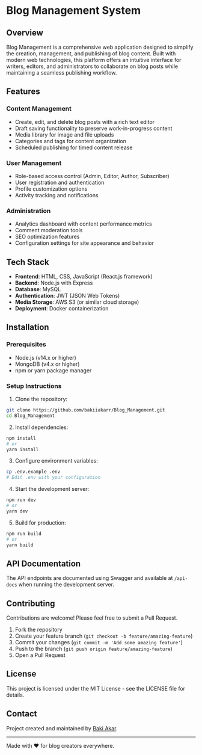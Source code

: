 # Blog Management System

## Overview
Blog Management is a comprehensive web application designed to simplify the creation, management, and publishing of blog content. Built with modern web technologies, this platform offers an intuitive interface for writers, editors, and administrators to collaborate on blog posts while maintaining a seamless publishing workflow.

## Features

### Content Management
- Create, edit, and delete blog posts with a rich text editor
- Draft saving functionality to preserve work-in-progress content
- Media library for image and file uploads
- Categories and tags for content organization
- Scheduled publishing for timed content release

### User Management
- Role-based access control (Admin, Editor, Author, Subscriber)
- User registration and authentication
- Profile customization options
- Activity tracking and notifications

### Administration
- Analytics dashboard with content performance metrics
- Comment moderation tools
- SEO optimization features
- Configuration settings for site appearance and behavior

## Tech Stack
- **Frontend**: HTML, CSS, JavaScript (React.js framework)
- **Backend**: Node.js with Express
- **Database**: MySQL
- **Authentication**: JWT (JSON Web Tokens)
- **Media Storage**: AWS S3 (or similar cloud storage)
- **Deployment**: Docker containerization

## Installation

### Prerequisites
- Node.js (v14.x or higher)
- MongoDB (v4.x or higher)
- npm or yarn package manager

### Setup Instructions
1. Clone the repository:
```bash
git clone https://github.com/bakiiakarr/Blog_Management.git
cd Blog_Management
```

2. Install dependencies:
```bash
npm install
# or
yarn install
```

3. Configure environment variables:
```bash
cp .env.example .env
# Edit .env with your configuration
```

4. Start the development server:
```bash
npm run dev
# or
yarn dev
```

5. Build for production:
```bash
npm run build
# or
yarn build
```

## API Documentation
The API endpoints are documented using Swagger and available at `/api-docs` when running the development server.

## Contributing
Contributions are welcome! Please feel free to submit a Pull Request.

1. Fork the repository
2. Create your feature branch (`git checkout -b feature/amazing-feature`)
3. Commit your changes (`git commit -m 'Add some amazing feature'`)
4. Push to the branch (`git push origin feature/amazing-feature`)
5. Open a Pull Request

## License
This project is licensed under the MIT License - see the LICENSE file for details.

## Contact
Project created and maintained by [Baki Akar](https://github.com/bakiiakarr).

---

Made with ❤️ for blog creators everywhere.
